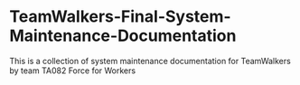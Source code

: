 # TeamWalkers-Final-System-Maintenance-Documentation
This is a collection of system maintenance documentation for TeamWalkers by team TA082 Force for Workers
